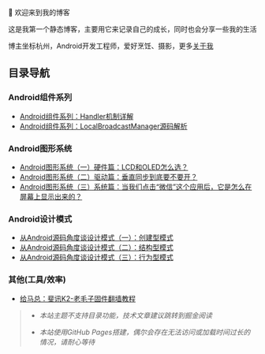 
<!-- more -->
👏  欢迎来到我的博客

这是我第一个静态博客，主要用它来记录自己的成长，同时也会分享一些我的生活

博主坐标杭州，Android开发工程师，爱好烹饪、摄影，更多[关于我](https://yibs.space/post/about/)

## 目录导航


### Android组件系列

- [Android组件系列：Handler机制详解](https://yibs.space/post/android-components-handler/)
- [Android组件系列：LocalBroadcastManager源码解析](https://yibs.space/post/android-components-localbroadcastmanager/)

### Android图形系统

- [Android图形系统（一）硬件篇：LCD和OLED怎么选？](https://yibs.space/post/android-graphics-first/)
- [Android图形系统（二）驱动篇：垂直同步到底要不要开？](https://yibs.space/post/android-graphics-driver/)
- [Android图形系统（三）系统篇：当我们点击“微信”这个应用后，它是怎么在屏幕上显示出来的？](https://yibs.space/post/android-graphics-system/)

### Android设计模式

- [从Android源码角度谈设计模式（一）：创建型模式](https://yibs.space/post/design-pattern-creational/)
- [从Android源码角度谈设计模式（二）：结构型模式](https://yibs.space/post/design-pattern-structural/)
- [从Android源码角度谈设计模式（三）：行为型模式](https://yibs.space/post/design-pattern-behavioral/)

### 其他(工具/效率)

- [给马总：斐讯K2-老毛子固件翻墙教程](https://yibs.space/post/design-pattern-creational/)



> - *本站主题不支持目录功能，技术文章建议跳转到掘金阅读*
>
> - *本站使用GitHub Pages搭建，偶尔会存在无法访问或加载时间过长的情况，请耐心等待*